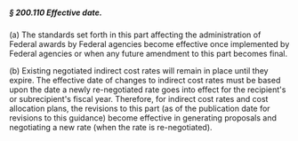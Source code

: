 ##### § 200.110 Effective date. #####

(a) The standards set forth in this part affecting the administration of Federal awards by Federal agencies become effective once implemented by Federal agencies or when any future amendment to this part becomes final.

(b) Existing negotiated indirect cost rates will remain in place until they expire. The effective date of changes to indirect cost rates must be based upon the date a newly re-negotiated rate goes into effect for the recipient's or subrecipient's fiscal year. Therefore, for indirect cost rates and cost allocation plans, the revisions to this part (as of the publication date for revisions to this guidance) become effective in generating proposals and negotiating a new rate (when the rate is re-negotiated).